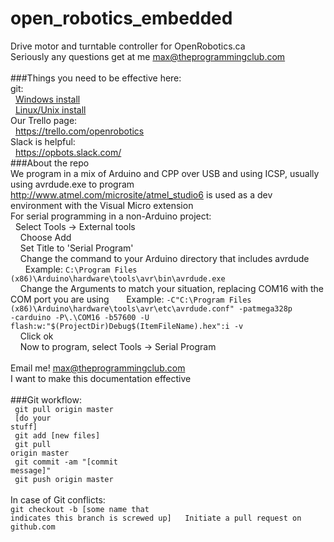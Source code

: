 # open_robotics_embedded
Drive motor and turntable controller for OpenRobotics.ca<br>
Seriously any questions get at me max@theprogrammingclub.com<br><br>
###Things you need to be effective here:<br>
git:<br>
&nbsp;&nbsp;<a href="https://windows.github.com/">Windows install</a><br>
&nbsp;&nbsp;<a href="http://git-scm.com/download/linux">Linux/Unix install</a><br>
Our Trello page:<br>
&nbsp;&nbsp;https://trello.com/openrobotics<br>
Slack is helpful:<br>
&nbsp;&nbsp;https://opbots.slack.com/<br>
###About the repo<br>
We program in a mix of Arduino and CPP over USB and using ICSP, usually using avrdude.exe to program<br>
http://www.atmel.com/microsite/atmel_studio6 is used as a dev environment with the Visual Micro extension<br>
For serial programming in a non-Arduino project:<br>
&nbsp;&nbsp;Select Tools -> External tools<br>
&nbsp;&nbsp;&nbsp;&nbsp;Choose Add<br>
&nbsp;&nbsp;&nbsp;&nbsp;Set Title to 'Serial Program'<br>
&nbsp;&nbsp;&nbsp;&nbsp;Change the command to your Arduino directory that includes avrdude<br>
&nbsp;&nbsp;&nbsp;&nbsp;&nbsp;&nbsp;Example: <code>C:\Program Files (x86)\Arduino\hardware\tools\avr\bin\avrdude.exe</code><br>
&nbsp;&nbsp;&nbsp;&nbsp;Change the Arguments to match your situation, replacing COM16 with the COM port you are using
&nbsp;&nbsp;&nbsp;&nbsp;&nbsp;&nbsp;Example: <code>-C"C:\Program Files (x86)\Arduino\hardware\tools\avr\etc\avrdude.conf" -patmega328p -carduino -P\\.\COM16 -b57600 -U flash:w:"$(ProjectDir)Debug\$(ItemFileName).hex":i -v</code><br>
&nbsp;&nbsp;&nbsp;&nbsp;Click ok<br>
&nbsp;&nbsp;&nbsp;&nbsp;Now to program, select Tools -> Serial Program<br>
<br>
Email me! max@theprogrammingclub.com<br>
I want to make this documentation effective<br>
<br>
###Git workflow: <br>
<code>  git pull origin master</code><br>
<code>  [do your stuff]</code><br>
<code>  git add [new files]</code><br>
<code>  git pull origin master</code><br>
<code>  git commit -am "[commit message]"</code><br>
<code>  git push origin master</code><br>
<br>
In case of Git conflicts: <br>
<code>git checkout -b [some name that indicates this branch is screwed up]
&nbsp;&nbsp;Initiate a pull request on github.com<br>

